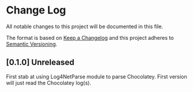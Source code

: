 # Change Log

All notable changes to this project will be documented in this file.

The format is based on [Keep a Changelog](http://keepachangelog.com/)
and this project adheres to [Semantic Versioning](http://semver.org/).

## [0.1.0] Unreleased

First stab at using Log4NetParse module to parse Chocolatey. First version will
just read the Chocolatey log(s).
